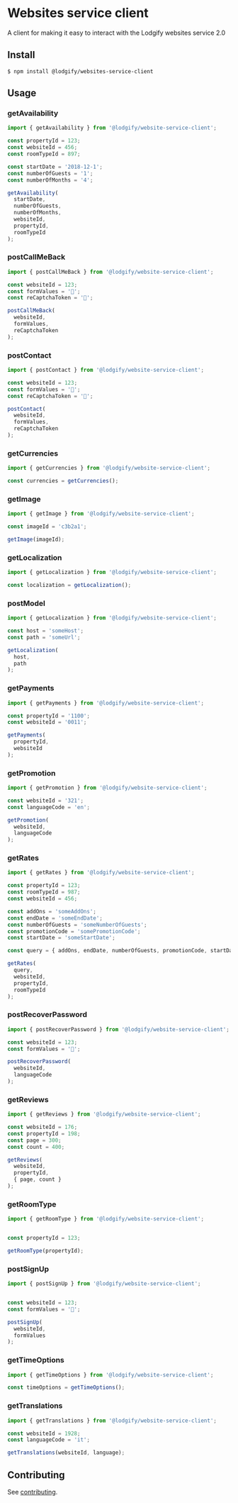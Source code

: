 # Websites service client

A client for making it easy to interact with the Lodgify websites service 2.0

## Install

`$ npm install @lodgify/websites-service-client`

## Usage

### getAvailability
```js
import { getAvailability } from '@lodgify/website-service-client';

const propertyId = 123;
const websiteId = 456;
const roomTypeId = 897;

const startDate = '2018-12-1';
const numberOfGuests = '1';
const numberOfMonths = '4';

getAvailability(
  startDate,
  numberOfGuests,
  numberOfMonths,
  websiteId,
  propertyId,
  roomTypeId
);
```

### postCallMeBack
```js
import { postCallMeBack } from '@lodgify/website-service-client';

const websiteId = 123;
const formValues = '📝';
const reCaptchaToken = '🔴';

postCallMeBack(
  websiteId,
  formValues,
  reCaptchaToken
);
```

### postContact
```js
import { postContact } from '@lodgify/website-service-client';

const websiteId = 123;
const formValues = '📝';
const reCaptchaToken = '🔴';

postContact(
  websiteId,
  formValues,
  reCaptchaToken
);
```

### getCurrencies
```js
import { getCurrencies } from '@lodgify/website-service-client';

const currencies = getCurrencies();
```

### getImage
```js
import { getImage } from '@lodgify/website-service-client';

const imageId = 'c3b2a1';

getImage(imageId);
```

### getLocalization
```js
import { getLocalization } from '@lodgify/website-service-client';

const localization = getLocalization();
```

### postModel
```js
import { getLocalization } from '@lodgify/website-service-client';

const host = 'someHost';
const path = 'someUrl';

getLocalization(
  host,
  path
);
```

### getPayments
```js
import { getPayments } from '@lodgify/website-service-client';

const propertyId = '1100';
const websiteId = '0011';

getPayments(
  propertyId,
  websiteId
);
```

### getPromotion
```js
import { getPromotion } from '@lodgify/website-service-client';

const websiteId = '321';
const languageCode = 'en';

getPromotion(
  websiteId,
  languageCode
);
```

### getRates
```js
import { getRates } from '@lodgify/website-service-client';

const propertyId = 123;
const roomTypeId = 987;
const websiteId = 456;

const addOns = 'someAddOns';
const endDate = 'someEndDate';
const numberOfGuests = 'someNumberOfGuests';
const promotionCode = 'somePromotionCode';
const startDate = 'someStartDate';

const query = { addOns, endDate, numberOfGuests, promotionCode, startDate };

getRates(
  query,
  websiteId,
  propertyId,
  roomTypeId
);
```

### postRecoverPassword
```js
import { postRecoverPassword } from '@lodgify/website-service-client';

const websiteId = 123;
const formValues = '📝';

postRecoverPassword(
  websiteId,
  languageCode
);
```

### getReviews
```js
import { getReviews } from '@lodgify/website-service-client';

const websiteId = 176;
const propertyId = 198;
const page = 300;
const count = 400;

getReviews(
  websiteId,
  propertyId,
  { page, count }
);
```

### getRoomType
```js
import { getRoomType } from '@lodgify/website-service-client';


const propertyId = 123;

getRoomType(propertyId);
```

### postSignUp
```js
import { postSignUp } from '@lodgify/website-service-client';


const websiteId = 123;
const formValues = '📝';

postSignUp(
  websiteId,
  formValues
);
```

### getTimeOptions
```js
import { getTimeOptions } from '@lodgify/website-service-client';

const timeOptions = getTimeOptions();
```

### getTranslations
```js
import { getTranslations } from '@lodgify/website-service-client';

const websiteId = 1928;
const languageCode = 'it';

getTranslations(websiteId, language);
```

## Contributing

See [contributing](https://github.com/lodgify/identity-server-client/blob/master/docs/CONTRIBUTING.md).